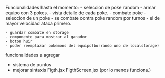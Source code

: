 Funcionalidades hasta el momento:
    - seleccion de poke random
    - armar equipo con 3 pokes.
    - vista detalle de cada poke.
    - combate poke
        - seleccion de un poke
        - se combate contra poke random por turnos
        - el de mayor velocidad ataca primero.

    - guardar combate en storage
    - componente para mostrar al ganador 
    - boton huir
    - poder reemplazar pokemons del equipo(borrando uno de localstorage)

funcionalidades a agregar
- sistema de puntos
- mejorar sintaxis Figth.jsx FigthScreen.jsx (por lo menos funciona.)